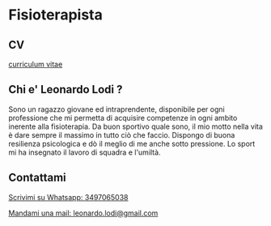 # Fisioterapista

## CV

[curriculum vitae](https://leonardo.lodi.page/cv_leonardo_lodi.pdf)

## Chi e' Leonardo Lodi ?

Sono un ragazzo giovane ed intraprendente, disponibile per ogni
professione che mi permetta di acquisire competenze in ogni ambito inerente alla
fisioterapia. Da buon sportivo quale sono, il mio motto nella vita è dare sempre il massimo
in tutto ciò che faccio. Dispongo di buona resilienza psicologica e dò il meglio di me anche
sotto pressione. Lo sport mi ha insegnato il lavoro di squadra e l'umiltà.

## Contattami

[Scrivimi su Whatsapp: 3497065038](https://wa.me/393497065038)

[Mandami una mail: leonardo.lodi@gmail.com](mailto:leonardo.lodi@gmail.com)
